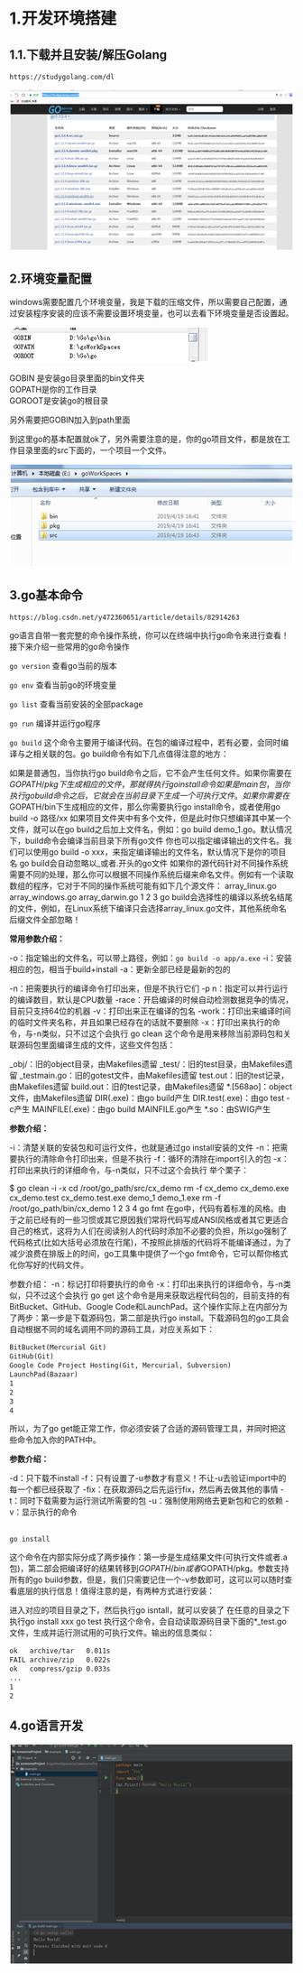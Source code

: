 # 1.开发环境搭建

## 1.1.下载并且安装/解压Golang

```
https://studygolang.com/dl
```

![](/static/image/1599027458.jpg)

## 2.环境变量配置

windows需要配置几个环境变量，我是下载的压缩文件，所以需要自己配置，通过安装程序安装的应该不需要设置环境变量，也可以去看下环境变量是否设置起。

  
![](/static/image/1599027545.jpg)

GOBIN 是安装go目录里面的bin文件夹  
GOPATH是你的工作目录  
GOROOT是安装go的根目录

另外需要把GOBIN加入到path里面

到这里go的基本配置就ok了，另外需要注意的是，你的go项目文件，都是放在工作目录里面的src下面的，一个项目一个文件。

![](/static/image/1599027767.jpg)

## 3.go基本命令


```
https://blog.csdn.net/y472360651/article/details/82914263
```


go语言自带一套完整的命令操作系统，你可以在终端中执行go命令来进行查看！接下来介绍一些常用的go命令操作


`go version`
查看go当前的版本

`go env`
查看当前go的环境变量

`go list`
查看当前安装的全部package

`go run`
编译并运行go程序

`go build`
这个命令主要用于编译代码。在包的编译过程中，若有必要，会同时编译与之相关联的包。go build命令有如下几点值得注意的地方：

如果是普通包，当你执行go build命令之后，它不会产生任何文件。如果你需要在$GOPATH/pkg下生成相应的文件，那就得执行go install命令
如果是main包，当你执行go build命令之后，它就会在当前目录下生成一个可执行文件。如果你需要在$GOPATH/bin下生成相应的文件，那么你需要执行go install命令，或者使用go build -o 路径/xx
如果项目文件夹中有多个文件，但是此时你只想编译其中某一个文件，就可以在go build之后加上文件名，例如：go build demo_1.go。默认情况下，build命令会编译当前目录下所有go文件
你也可以指定编译输出的文件名。我们可以使用go build -o xxx，来指定编译输出的文件名，默认情况下是你的项目名
go build会自动忽略以_或者.开头的go文件
如果你的源代码针对不同操作系统需要不同的处理，那么你可以根据不同操作系统后缀来命名文件。例如有一个读取数组的程序，它对于不同的操作系统可能有如下几个源文件：
array_linux.go
array_windows.go
array_darwin.go
1
2
3
go build会选择性的编译以系统名结尾的文件，例如，在Linux系统下编译只会选择array_linux.go文件，其他系统命名后缀文件全部忽略！

**常用参数介绍：**

-o：指定输出的文件名，可以带上路径，例如：`go build -o app/a.exe`
-i：安装相应的包，相当于build+install
-a：更新全部已经是最新的包的


-n：把需要执行的编译命令打印出来，但是不执行它们
-p n：指定可以并行运行的编译数目，默认是CPU数量
-race：开启编译的时候自动检测数据竞争的情况，目前只支持64位的机器
-v：打印出来正在编译的包名
-work：打印出来编译时间的临时文件夹名称，并且如果已经存在的话就不要删除
-x：打印出来执行的命令，与-n类似，只不过这个会执行
go clean
这个命令是用来移除当前源码包和关联源码包里面编译生成的文件，这些文件包括：

_obj/：旧的object目录，由Makefiles遗留
_test/：旧的test目录，由Makefiles遗留
_testmain.go：旧的gotest文件，由Makefiles遗留
test.out：旧的test记录，由Makefiles遗留
build.out：旧的test记录，由Makefiles遗留
*.[568ao]：object文件，由Makefiles遗留
DIR(.exe)：由go build产生
DIR.test(.exe)：由go test -c产生
MAINFILE(.exe)：由go build MAINFILE.go产生
*.so：由SWIG产生

**参数介绍：**

-i：清楚关联的安装包和可运行文件，也就是通过go install安装的文件
-n：把需要执行的清除命令打印出来，但是不执行
-f：循环的清除在import引入的包
-x：打印出来执行的详细命令，与-n类似，只不过这个会执行
举个栗子：

$ go clean -i -x
cd /root/go_path/src/cx_demo
rm -f cx_demo cx_demo.exe cx_demo.test cx_demo.test.exe demo_1 demo_1.exe
rm -f /root/go_path/bin/cx_demo
1
2
3
4
go fmt
在go中，代码有着标准的风格。由于之前已经有的一些习惯或其它原因我们常将代码写成ANSI风格或者其它更适合自己的格式，这将为人们在阅读别人的代码时添加不必要的负担，所以go强制了代码格式(比如大括号必须放在行尾)，不按照此排版的代码将不能编译通过，为了减少浪费在排版上的时间，go工具集中提供了一个go fmt命令，它可以帮你格式化你写好的代码文件。

参数介绍：
-n：标记打印将要执行的命令
-x：打印出来执行的详细命令，与-n类似，只不过这个会执行
go get
这个命令是用来获取远程代码包的，目前支持的有BitBucket、GitHub、Google Code和LaunchPad。这个操作实际上在内部分为了两步：第一步是下载源码包，第二部是执行go install。下载源码包的go工具会自动根据不同的域名调用不同的源码工具，对应关系如下：



```
BitBucket(Mercurial Git)
GitHub(Git)
Google Code Project Hosting(Git, Mercurial, Subversion)
LaunchPad(Bazaar)
1
2
3
4
```


所以，为了go get能正常工作，你必须安装了合适的源码管理工具，并同时把这些命令加入你的PATH中。

**参数介绍：**

-d：只下载不install
-f：只有设置了-u参数才有意义！不让-u去验证import中的每一个都已经获取了
-fix：在获取源码之后先运行fix，然后再去做其他的事情
-t：同时下载需要为运行测试所需要的包
-u：强制使用网络去更新包和它的依赖
-v：显示执行的命令


```

go install
```



这个命令在内部实际分成了两步操作：第一步是生成结果文件(可执行文件或者.a包)，第二部会把编译好的结果转移到$GOPATH/bin或者$GOPATH/pkg。参数支持所有的go build参数，但是，我们只需要记住一个-v参数即可，这可以可以随时查看底层的执行信息！值得注意的是，有两种方式进行安装：

进入对应的项目目录之下，然后执行go isntall，就可以安装了
在任意的目录之下执行go install xxx
go test
执行这个命令，会自动读取源码目录下面的*_test.go文件，生成并运行测试用的可执行文件。输出的信息类似：



```
ok   archive/tar   0.011s
FAIL archive/zip   0.022s
ok   compress/gzip 0.033s
...
1
2
```



## 4.go语言开发
![](/static/image/1599028017.jpg)




